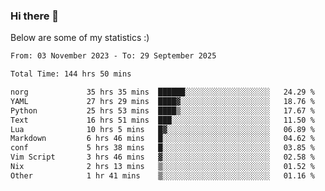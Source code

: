 ### Hi there 👋
Below are some of my statistics :)

<!--START_SECTION:waka-->

```txt
From: 03 November 2023 - To: 29 September 2025

Total Time: 144 hrs 50 mins

norg             35 hrs 35 mins  ██████░░░░░░░░░░░░░░░░░░░   24.29 %
YAML             27 hrs 29 mins  ████▓░░░░░░░░░░░░░░░░░░░░   18.76 %
Python           25 hrs 53 mins  ████▒░░░░░░░░░░░░░░░░░░░░   17.67 %
Text             16 hrs 51 mins  ███░░░░░░░░░░░░░░░░░░░░░░   11.50 %
Lua              10 hrs 5 mins   █▓░░░░░░░░░░░░░░░░░░░░░░░   06.89 %
Markdown         6 hrs 46 mins   █░░░░░░░░░░░░░░░░░░░░░░░░   04.62 %
conf             5 hrs 38 mins   █░░░░░░░░░░░░░░░░░░░░░░░░   03.85 %
Vim Script       3 hrs 46 mins   ▓░░░░░░░░░░░░░░░░░░░░░░░░   02.58 %
Nix              2 hrs 13 mins   ▒░░░░░░░░░░░░░░░░░░░░░░░░   01.52 %
Other            1 hr 41 mins    ▒░░░░░░░░░░░░░░░░░░░░░░░░   01.16 %
```

<!--END_SECTION:waka-->

<!--
**KlapenHz/KlapenHz** is a ✨ _special_ ✨ repository because its `README.md` (this file) appears on your GitHub profile.

Here are some ideas to get you started:

- 🔭 I’m currently working on ...
- 🌱 I’m currently learning ...
- 👯 I’m looking to collaborate on ...
- 🤔 I’m looking for help with ...
- 💬 Ask me about ...
- 📫 How to reach me: ...
- 😄 Pronouns: ...
- ⚡ Fun fact: ...
-->
